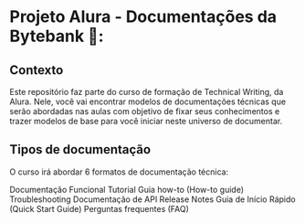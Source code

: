 # Projeto Alura - Documentações da Bytebank 🏦:

## Contexto
Este repositório faz parte do curso de formação de Technical Writing, da Alura. Nele, você vai encontrar modelos de documentações técnicas que serão abordadas nas aulas com objetivo de fixar seus conhecimentos e trazer modelos de base para você iniciar neste universo de documentar.

## Tipos de documentação
O curso irá abordar 6 formatos de documentação técnica:

Documentação Funcional
Tutorial
Guia how-to (How-to guide)
Troubleshooting
Documentação de API
Release Notes
Guia de Início Rápido (Quick Start Guide)
Perguntas frequentes (FAQ)
